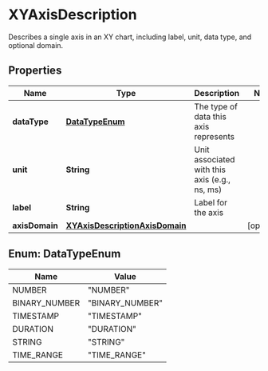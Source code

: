 

# XYAxisDescription

Describes a single axis in an XY chart, including label, unit, data type, and optional domain.

## Properties

| Name | Type | Description | Notes |
|------------ | ------------- | ------------- | -------------|
|**dataType** | [**DataTypeEnum**](#DataTypeEnum) | The type of data this axis represents |  |
|**unit** | **String** | Unit associated with this axis (e.g., ns, ms) |  |
|**label** | **String** | Label for the axis |  |
|**axisDomain** | [**XYAxisDescriptionAxisDomain**](XYAxisDescriptionAxisDomain.md) |  |  [optional] |



## Enum: DataTypeEnum

| Name | Value |
|---- | -----|
| NUMBER | &quot;NUMBER&quot; |
| BINARY_NUMBER | &quot;BINARY_NUMBER&quot; |
| TIMESTAMP | &quot;TIMESTAMP&quot; |
| DURATION | &quot;DURATION&quot; |
| STRING | &quot;STRING&quot; |
| TIME_RANGE | &quot;TIME_RANGE&quot; |



